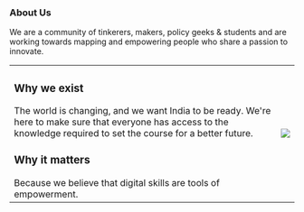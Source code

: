### About Us
We are a community of tinkerers, makers, policy geeks & students and are working towards mapping and empowering people who share a passion to innovate.
<table>
<tr>
<td>
<h3>Why we exist</h3>

The world is changing, and we want India to be ready. We're here to make sure that everyone has access to the knowledge required to set the course for a better future.

<h3>Why it matters</h3>
Because we believe that digital skills are tools of empowerment. 
</td>
<td>
<img src="https://user-images.githubusercontent.com/8397274/205433723-755ebb27-ad20-4cb2-af9f-1d43ed32a696.jpg">
</td>
</tr>
</table>
